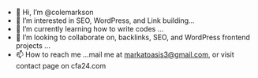 - 👋 Hi, I’m @colemarkson
- 👀 I’m interested in SEO, WordPress, and Link building...
- 🌱 I’m currently learning how to write codes ...
- 💞️ I’m looking to collaborate on, backlinks, SEO, and  WordPress frontend projects  ...
- 📫 How to reach me ...mail me at markatoasis3@gmail.com, or visit contact page on cfa24.com

<!---
colemarkson/colemarkson is a ✨ special ✨ repository because its `README.md` (this file) appears on your GitHub profile.
You can click the Preview link to take a look at your changes.
--->
